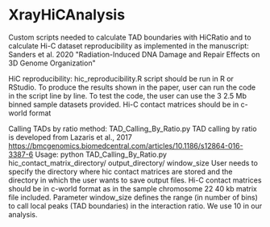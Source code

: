 # XrayHiCAnalysis
Custom scripts needed to calculate TAD boundaries with HiCRatio and to calculate Hi-C dataset reproducibility as implemented in the manuscript: Sanders et al. 2020 "Radiation-Induced DNA Damage and Repair Effects on 3D Genome Organization"

HiC reproducibility: hic_reproducibility.R
script should be run in R or RStudio. To produce the results shown in the paper, user can run the code in the script line by line.
To test the code, the user can use the 3 2.5 Mb binned sample datasets provided.  Hi-C contact matrices should be in c-world format

Calling TADs by ratio method: TAD_Calling_By_Ratio.py
TAD calling by ratio is developed from Lazaris et al., 2017
https://bmcgenomics.biomedcentral.com/articles/10.1186/s12864-016-3387-6
Usage: python TAD_Calling_By_Ratio.py hic_contact_matrix_directory/ output_directory/ window_size
User needs to specify the directory where hic contact matrices are stored and the directory in which the user wants to save output files.
Hi-C contact matrices should be in c-world format as in the sample chromosome 22 40 kb matrix file included.
Parameter window_size defines the range (in number of bins) to call local peaks (TAD boundaries) in the interaction ratio. We use 10 in our analysis. 

